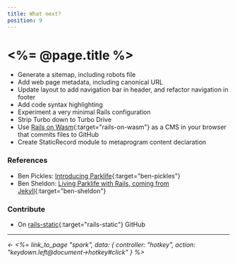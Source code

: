 ```yaml
---
title: What next?
position: 9
---
```


# <%= @page.title %>

- Generate a sitemap, including robots file
- Add web page metadata, including canonical URL
- Update layout to add navigation bar in header, and refactor navigation in footer
- Add code syntax highlighting
- Experiment a very minimal Rails configuration
- Strip Turbo down to Turbo Drive
- Use [Rails on Wasm](https://web.dev/blog/ruby-on-rails-on-webassembly){:target="rails-on-wasm"} as a CMS in your browser that commits files to GitHub
- Create StaticRecord module to metaprogram content declaration

### References

- Ben Pickles: [Introducing Parklife](https://www.benpickles.com/articles/90-introducing-parklife){:target="ben-pickles"}
- Ben Sheldon: [Living Parklife with Rails, coming from Jekyll](https://island94.org/2025/01/living-parklife-with-rails-coming-from-jekyll){:target="ben-sheldon"}

### Contribute

- On [rails-static](https://github.com/fcatuhe/rails-static){:target="rails-static"} GitHub

---

_← <%= link_to_page "spark", data: { controller: "hotkey", action: "keydown.left@document->hotkey#click" } %>_

